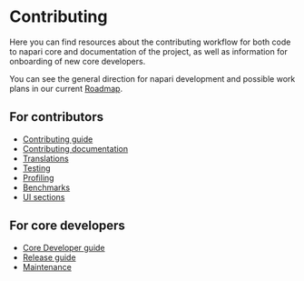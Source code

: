 # Contributing

Here you can find resources about the contributing workflow for both code to napari core and documentation of the project, as well as information for onboarding of new core developers.

You can see the general direction for napari development and possible work plans in our current [Roadmap](../roadmaps/index.md).

## For contributors

- [Contributing guide](./contributing)
- [Contributing documentation](./documentation/index)
- [Translations](./translations)
- [Testing](./testing)
- [Profiling](./profiling)
- [Benchmarks](./benchmarks)
- [UI sections](./ui_sections/index)

## For core developers

- [Core Developer guide](./core_dev_guide)
- [Release guide](./release)
- [Maintenance](./maintenance)

